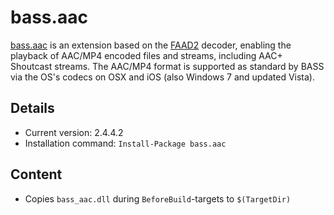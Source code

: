bass.aac
===

[bass.aac] is an extension based on the [FAAD2](http://www.audiocoding.com/) decoder, enabling the playback of AAC/MP4 encoded files and streams, including AAC+ Shoutcast streams. The AAC/MP4 format is supported as standard by BASS via the OS's codecs on OSX and iOS (also Windows 7 and updated Vista).

Details
---
  - Current version: 2.4.4.2
  - Installation command: ``Install-Package bass.aac``

Content
---
  - Copies ``bass_aac.dll`` during ``BeforeBuild``-targets to ``$(TargetDir)``

[bass.aac]:       http://www.un4seen.com/bass.html